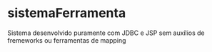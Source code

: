 # sistemaFerramenta

Sistema desenvolvido puramente com JDBC e JSP sem auxílios de fremeworks ou ferramentas de mapping
